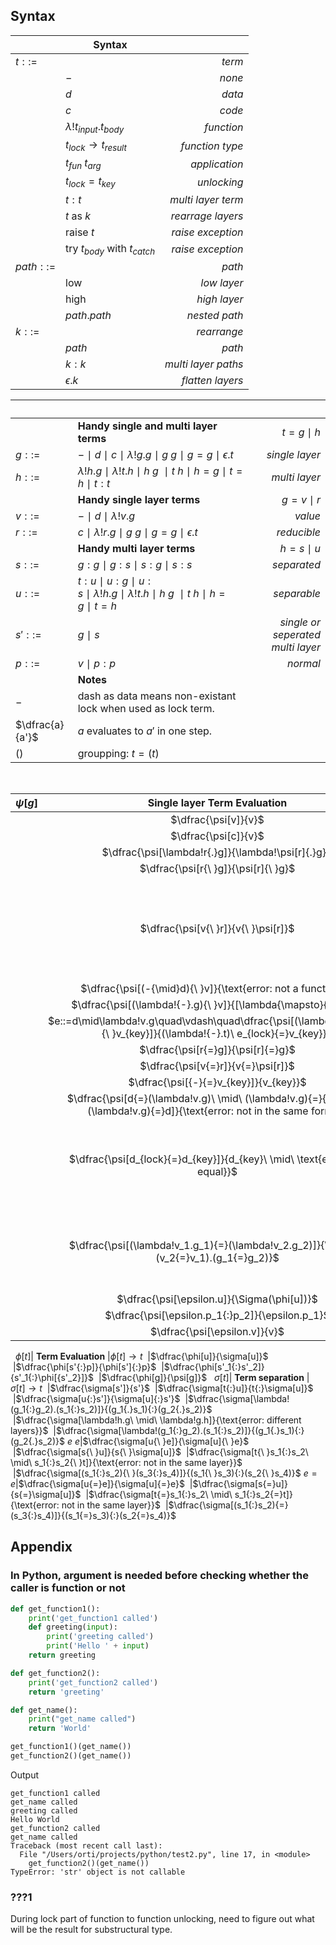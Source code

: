 <? Part of the TAPL project, under the Apache License v2.0 with LLVM
   Exceptions. See /LICENSE for license information.
   SPDX-License-Identifier: Apache-2.0 WITH LLVM-exception ?>

## Syntax

&nbsp;|**Syntax**|&nbsp;
---|---|---:
$t ::=$ || *term*
&nbsp;| $-$ | *none*
&nbsp;| $d$ | *data*
&nbsp;| $c$ | *code*
&nbsp;| $\lambda!t_{input}.t_{body}$ | *function*
&nbsp;| $t_{lock}{\to}t_{result}$ | *function type*
&nbsp;| $t_{fun}{\ }t_{arg}$ | *application*
&nbsp;| $t_{lock}{=}t_{key}$ | *unlocking*
&nbsp;| $t{:}t$ | *multi layer term*
&nbsp;| $t\text{ as }k$ | *rearrage layers*
&nbsp;| $\text{raise }t$ | *raise exception*
&nbsp;| $\text{try }t_{body}\text{ with }t_{catch}$ | *raise exception*
$path ::=$ || *path*
&nbsp;| $\text{low}$ | *low layer*
&nbsp;| $\text{high}$ | *high layer*
&nbsp;| $path.path$ | *nested path*
$k ::=$ || *rearrange*
&nbsp;| $path$ | *path*
&nbsp;| $k{:}k$ | *multi layer paths*
&nbsp;| $\epsilon.k$ | *flatten layers*

&nbsp;|&nbsp;|&nbsp;
---|---|--:
&nbsp;|**Handy single and multi layer terms**| $t = g{\mid}h$
$g ::=$| $-\ \mid\ d\ \mid\ c\ \mid\ \lambda!g.g\ \mid\ g{\ }g\ \mid\ g{=}g\ \mid\ \epsilon.t$ | *single layer*
$h ::=$| $\lambda!h.g\ \mid\ \lambda!t.h\ \mid\ h{\ }g\ \ \mid\ t{\ }h\ \mid\ h{=}g\ \mid\ t{=}h\ \mid\ t{:}t$ | *multi layer*
&nbsp;|**Handy single layer terms**| $g = v{\mid}r$
$v ::=$| $-\ \mid\ d\ \mid\ \lambda!v.g$ | *value*
$r ::=$| $c\ \mid\ \lambda!r{.}g\ \mid\ g{\ }g\ \mid\ g{=}g\ \mid\ \epsilon.t$ | *reducible*
&nbsp;|**Handy multi layer terms**| $h=s{\mid}u$
$s ::=$| $g{:}g\ \mid\ g{:}s\ \mid\ s{:}g\ \mid\ s{:}s$ | *separated*
$u ::=$| $t{:}u\ \mid\ u{:}g\ \mid\ u{:}s\ \mid\ \lambda!h.g\ \mid\ \lambda!t.h\ \mid\ h{\ }g\ \ \mid\ t{\ }h\ \mid\ h{=}g\ \mid\ t{=}h$ | *separable*
$s' ::=$| $g\ \mid\ s$ | *single or seperated multi layer*
$p ::=$| $v\ \mid\ p{:}p$ | *normal*
&nbsp;|**Notes**
$-$| dash as data means non-existant lock when used as lock term. 
$\dfrac{a}{a'}$| $a$ evaluates to $a'$ in one step.
$()$| groupping: $t{=}(t)$
&nbsp;

$\psi[g]$| **Single layer Term Evaluation** |$\psi[g] \to g$
:-:|:-:|--:
&nbsp;|$\dfrac{\psi[v]}{v}$
&nbsp;|$\dfrac{\psi[c]}{v}$| *run the code*
&nbsp;|$\dfrac{\psi[\lambda!r{.}g]}{\lambda!\psi[r]{.}g}$
&nbsp;|$\dfrac{\psi[r{\ }g]}{\psi[r]{\ }g}$
&nbsp;|$\dfrac{\psi[v{\ }r]}{v{\ }\psi[r]}$ | *find a reason why waiting for argument is*<br>*required even a caller is not a function*
&nbsp;|$\dfrac{\psi[(-{\mid}d){\ }v]}{\text{error: not a function}}$
&nbsp;|$\dfrac{\psi[(\lambda!{-}.g){\ }v]}{[\lambda{\mapsto}{v}]\ g}$ | *apply*
&nbsp;|$e::=d\mid\lambda!v.g\quad\vdash\quad\dfrac{\psi[(\lambda!e_{lock}.t){\ }v_{key}]}{(\lambda!{-}.t)\ e_{lock}{=}v_{key}}$ | *unlock*
&nbsp;|$\dfrac{\psi[r{=}g]}{\psi[r]{=}g}$
&nbsp;|$\dfrac{\psi[v{=}r]}{v{=}\psi[r]}$
&nbsp;|$\dfrac{\psi[{-}{=}v_{key}]}{v_{key}}$ | *unlocked*
&nbsp;|$\dfrac{\psi[d{=}(\lambda!v.g)\ \mid\ (\lambda!v.g){=}{-}\ \mid\ (\lambda!v.g){=}d]}{\text{error: not in the same form}}$
&nbsp;|$\dfrac{\psi[d_{lock}{=}d_{key}]}{d_{key}\ \mid\ \text{error: not equal}}$ | $d_{key}$ *can be a stateful object,*<br>*and return it to enable substructural type*
&nbsp;|$\dfrac{\psi[(\lambda!v_1.g_1){=}(\lambda!v_2.g_2)]}{\lambda!(v_2{=}v_1).(g_1{=}g_2)}$ | *enclose function bodies to enable dependent type ???1*
&nbsp;|$\dfrac{\psi[\epsilon.u]}{\Sigma(\phi[u])}$
&nbsp;|$\dfrac{\psi[\epsilon.p_1{:}p_2]}{\epsilon.p_1}$
&nbsp;|$\dfrac{\psi[\epsilon.v]}{v}$
&nbsp;
$\phi[t]$| **Term Evaluation** |$\phi[t] \to t$
&nbsp;|$\dfrac{\phi[u]}{\sigma[u]}$
&nbsp;|$\dfrac{\phi[s'{:}p]}{\phi[s']{:}p}$
&nbsp;|$\dfrac{\phi[s'_1{:}s'_2]}{s'_1{:}\phi[{s'_2}]}$
&nbsp;|$\dfrac{\phi[g]}{\psi[g]}$
&nbsp;
$\sigma[t]$| **Term separation** |$\sigma[t] \to t$
&nbsp;|$\dfrac{\sigma[s']}{s'}$
&nbsp;|$\dfrac{\sigma[t{:}u]}{t{:}\sigma[u]}$
&nbsp;|$\dfrac{\sigma[u{:}s']}{\sigma[u]{:}s'}$
&nbsp;|$\dfrac{\sigma[\lambda!(g_1{:}g_2).(s_1{:}s_2)]}{(g_1{.}s_1){:}(g_2{.}s_2)}$
&nbsp;|$\dfrac{\sigma[\lambda!h.g\ \mid\ \lambda!g.h]}{\text{error: different layers}}$
&nbsp;|$\dfrac{\sigma[\lambda!(g_1{:}g_2).(s_1{:}s_2)]}{(g_1{.}s_1){:}(g_2{.}s_2)}$
$e{\ }e$|$\dfrac{\sigma[u{\ }e]}{\sigma[u]{\ }e}$
&nbsp;|$\dfrac{\sigma[s{\ }u]}{s{\ }\sigma[u]}$
&nbsp;|$\dfrac{\sigma[t{\ }s_1{:}s_2\ \mid\ s_1{:}s_2{\ }t]}{\text{error: not in the same layer}}$
&nbsp;|$\dfrac{\sigma[(s_1{:}s_2){\ }(s_3{:}s_4)]}{(s_1{\ }s_3){:}(s_2{\ }s_4)}$
$e{=}e$|$\dfrac{\sigma[u{=}e]}{\sigma[u]{=}e}$
&nbsp;|$\dfrac{\sigma[s{=}u]}{s{=}\sigma[u]}$
&nbsp;|$\dfrac{\sigma[t{=}s_1{:}s_2\ \mid\ s_1{:}s_2{=}t]}{\text{error: not in the same layer}}$
&nbsp;|$\dfrac{\sigma[(s_1{:}s_2){=}(s_3{:}s_4)]}{(s_1{=}s_3){:}(s_2{=}s_4)}$


## Appendix
### In Python, argument is needed before checking whether the caller is function or not
```python
def get_function1():
    print('get_function1 called')
    def greeting(input):
        print('greeting called')
        print('Hello ' + input)
    return greeting

def get_function2():
    print('get_function2 called')
    return 'greeting'

def get_name():
    print("get_name called")
    return 'World'

get_function1()(get_name())
get_function2()(get_name())
```

Output
```text
get_function1 called
get_name called
greeting called
Hello World
get_function2 called
get_name called
Traceback (most recent call last):
  File "/Users/orti/projects/python/test2.py", line 17, in <module>
    get_function2()(get_name())
TypeError: 'str' object is not callable
```

### ???1 
During lock part of function to function unlocking, need to figure out what will be the result for substructural type.